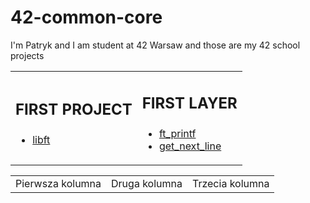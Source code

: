 # 42-common-core
I'm Patryk and I am student at 42 Warsaw and those are my 42 school projects

<table>

<tr>

<td>
<h2><p><b>FIRST PROJECT</b></p></h2>
<ul>
  <li><a href="https://github.com/Zuraw7/42-common-core/tree/main/libft">libft</a></li>
</ul>
</td>

<td>
<h2><p><b>FIRST LAYER</b></p></h2>
<ul>
  <li><a href="https://github.com/Zuraw7/42-common-core/tree/main/ft_printf">ft_printf</a></li>
  <li><a href="https://github.com/Zuraw7/42-common-core/tree/main/get_next_line">get_next_line</a></li>
</ul>

</td>
  
</tr>

  
</table>


<table>
  <tr>
    <td>Pierwsza kolumna</td>
    <td>Druga kolumna</td>
    <td>Trzecia kolumna</td>
  </tr>
</table>
